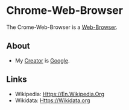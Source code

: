 # Chrome-Web-Browser

The Crome-Web-Browser is a [Web-Browser](9000128.md).

## About

- My [Creator](600098.md) is [Google](240000009.md).

## Links

- Wikipedia: [Https://En.Wikipedia.Org](https://en.wikipedia.org/wiki/Web_browser)
- Wikidata: [Https://Wikidata.org](https://wikidata.org/wiki/Q6368)
